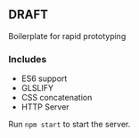 ## DRAFT

Boilerplate for rapid prototyping

### Includes
* ES6 support
* GLSLIFY
* CSS concatenation
* HTTP Server

Run `npm start` to start the server.

